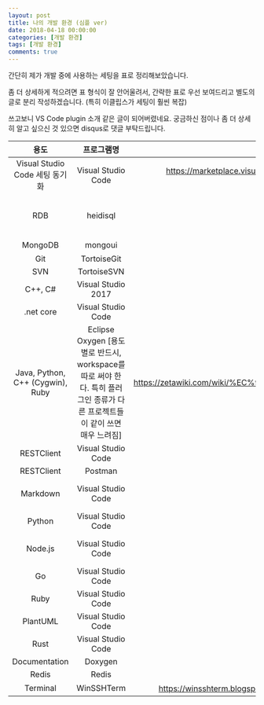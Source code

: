 ```yaml
---
layout: post
title: 나의 개발 환경 (심플 ver)
date: 2018-04-18 00:00:00
categories: [개발 환경]
tags: [개발 환경]
comments: true
---
```


간단히 제가 개발 중에 사용하는 세팅을 표로 정리해보았습니다.

좀 더 상세하게 적으려면 표 형식이 잘 안어울려서, 간략한 표로 우선 보여드리고 별도의 글로 분리 작성하겠습니다. (특히 이클립스가 세팅이 훨씬 복잡)

쓰고보니 VS Code plugin 소개 같은 글이 되어버렸네요. 궁금하신 점이나 좀 더 상세히 알고 싶으신 것 있으면 disqus로 댓글 부탁드립니다.

|용도|프로그램명|설치 URL|플러그인|특징|테마|
|:---:|:---:|:---:|:---:|:---:|:---:|
|Visual Studio Code 세팅 동기화|Visual Studio Code|https://marketplace.visualstudio.com/items?itemName=Shan.code-settings-sync, 언어 설정 : http://igotit.tistory.com/entry/Visual-Studio-Code-UI-%EC%96%B8%EC%96%B4-%EB%B3%80%EA%B2%BD||엄청편함|Monokai|
|RDB|heidisql|https://www.heidisql.com/||pgsql, mysql (&mariadb), mssql 지원|||
|MongoDB|mongoui|https://github.com/azat-co/mongoui||node.js 기반||
|Git|TortoiseGit|https://tortoisegit.org/|||||
|SVN|TortoiseSVN|http://tortoisesvn.tigris.org/||||
|C++, C#|Visual Studio 2017|https://www.visualstudio.com/ko-kr/products/visual-studio-community-vs.aspx|[ProductivityPowerTools](https://jacking75.github.io/VS_Productivity_Power_Tools/)||Monokai|
|.net core|Visual Studio Code|https://www.microsoft.com/net/download/windows|https://marketplace.visualstudio.com/items?itemName=doggy8088.netcore-extension-pack|||
|Java, Python, C++ (Cygwin), Ruby|Eclipse Oxygen [용도별로 반드시, workspace를 따로 써야 한다. 특히 플러그인 종류가 다른 프로젝트들이 같이 쓰면 매우 느려짐]|https://zetawiki.com/wiki/%EC%9C%88%EB%8F%84%EC%9A%B0_%EC%9E%90%EB%B0%94%EA%B0%9C%EB%B0%9C%ED%99%98%EA%B2%BD_eclipse_%EC%84%A4%EC%B9%98|Dev Style - Aka Darkest Theme, [Ansi Escape in Consol](https://marketplace.eclipse.org/content/ansi-escape-console), [CheckStyle](http://lahuman.jabsiri.co.kr/158), https://www.lesstif.com/pages/viewpage.action?pageId=39126240, [Lombok](https://projectlombok.org/)||[Sublime Text Monokai Extend](https://github.com/eclipse-color-theme/eclipse-color-theme/blob/master/com.github.eclipsecolortheme/themes/sublime-text-monokai-extended.xml)
|RESTClient|Visual Studio Code||https://marketplace.visualstudio.com/items?itemName=humao.rest-client|||
|RESTClient|Postman|https://www.getpostman.com/||||
|Markdown|Visual Studio Code||https://marketplace.visualstudio.com/items?itemName=hnw.vscode-auto-open-markdown-preview|||
|Python|Visual Studio Code|https://www.python.org/downloads/|https://marketplace.visualstudio.com/items?itemName=donjayamanne.python|||
|Node.js|Visual Studio Code|https://nodejs.org/en/|https://marketplace.visualstudio.com/items?itemName=leizongmin.node-module-intellisense|||
|Go|Visual Studio Code|http://golang.org/dl|https://marketplace.visualstudio.com/items?itemName=lukehoban.Go|||
|Ruby|Visual Studio Code|http://railsinstaller.org/en|https://marketplace.visualstudio.com/items?itemName=rebornix.Ruby|||
|PlantUML|Visual Studio Code|https://graphviz.gitlab.io/download/|https://marketplace.visualstudio.com/items?itemName=jebbs.plantuml|||
|Rust|Visual Studio Code|https://www.rustup.rs/|https://marketplace.visualstudio.com/items?itemName=saviorisdead.RustyCode|||
|Documentation|Doxygen|http://www.stack.nl/~dimitri/doxygen/download.html||||
|Redis|Redis|https://github.com/MicrosoftArchive/redis|https://redisdesktop.com/download|||
|Terminal|WinSSHTerm|<https://winsshterm.blogspot.kr/>, Preferences/Terminal/Terminal Type : putty-256 color, Send TCP Keepalive to remote system : Yes, every 30 seconds 이렇게 해야 안 끊기고 세션 유지 됨.||||